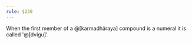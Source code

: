 ```yaml
---
rule: §230
---
```


When the first member of a @[karmadhāraya] compound is a numeral it is called '@[dvigu]'.